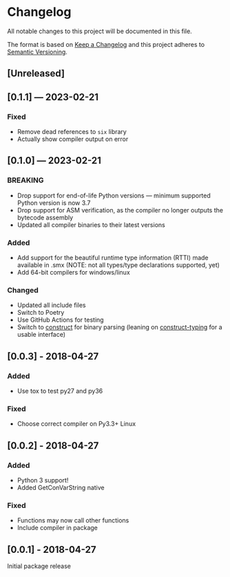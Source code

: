 # Changelog
All notable changes to this project will be documented in this file.

The format is based on [Keep a Changelog](http://keepachangelog.com/en/1.0.0/)
and this project adheres to [Semantic Versioning](http://semver.org/spec/v2.0.0.html).


## [Unreleased]


## [0.1.1] — 2023-02-21
### Fixed
 - Remove dead references to `six` library
 - Actually show compiler output on error


## [0.1.0] — 2023-02-21
### BREAKING
 - Drop support for end-of-life Python versions — minimum supported Python version is now 3.7
 - Drop support for ASM verification, as the compiler no longer outputs the bytecode assembly
 - Updated all compiler binaries to their latest versions

### Added
 - Add support for the beautiful runtime type information (RTTI) made available in .smx (NOTE: not all types/type declarations supported, yet)
 - Add 64-bit compilers for windows/linux

### Changed
 - Updated all include files
 - Switch to Poetry
 - Use GitHub Actions for testing
 - Switch to [construct](https://construct.readthedocs.io/en/latest/) for binary parsing (leaning on [construct-typing](https://github.com/timrid/construct-typing) for a usable interface)


## [0.0.3] - 2018-04-27
### Added
 - Use tox to test py27 and py36

### Fixed
 - Choose correct compiler on Py3.3+ Linux


## [0.0.2] - 2018-04-27
### Added
 - Python 3 support!
 - Added GetConVarString native

### Fixed
 - Functions may now call other functions
 - Include compiler in package


## [0.0.1] - 2018-04-27
Initial package release
